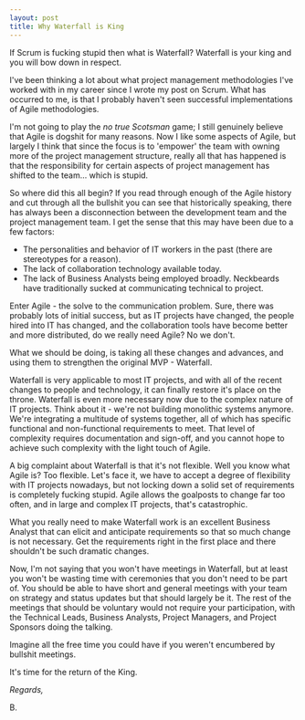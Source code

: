 ```yaml
---
layout: post
title: Why Waterfall is King
---
```

If Scrum is fucking stupid then what is Waterfall? Waterfall is your king and you will bow down in respect.

I've been thinking a lot about what project management methodologies I've worked with in my career since I wrote my post on Scrum. What has occurred to me, is that I probably haven't seen successful implementations of Agile methodologies.

I'm not going to play the *no true Scotsman* game; I still genuinely believe that Agile is dogshit for many reasons. Now I like some aspects of Agile, but largely I think that since the focus is to 'empower' the team with owning more of the project management structure, really all that has happened is that the responsibility for certain aspects of project management has shifted to the team... which is stupid.

So where did this all begin? If you read through enough of the Agile history and cut through all the bullshit you can see that historically speaking, there has always been a disconnection between the development team and the project management team. I get the sense that this may have been due to a few factors:

+ The personalities and behavior of IT workers in the past (there are stereotypes for a reason).
+ The lack of collaboration technology available today.
+ The lack of Business Analysts being employed broadly. Neckbeards have traditionally sucked at communicating technical to project.

Enter Agile - the solve to the communication problem. Sure, there was probably lots of initial success, but as IT projects have changed, the people hired into IT has changed, and the collaboration tools have become better and more distributed, do we really need Agile? No we don't.

What we should be doing, is taking all these changes and advances, and using them to strengthen the original MVP - Waterfall.

Waterfall is very applicable to most IT projects, and with all of the recent changes to people and technology, it can finally restore it's place on the throne. Waterfall is even more necessary now due to the complex nature of IT projects. Think about it - we're not building monolithic systems anymore. We're integrating a multitude of systems together, all of which has specific functional and non-functional requirements to meet. That level of complexity requires documentation and sign-off, and you cannot hope to achieve such complexity with the light touch of Agile.

A big complaint about Waterfall is that it's not flexible. Well you know what Agile is? Too flexible. Let's face it, we have to accept a degree of flexibility with IT projects nowadays, but not locking down a solid set of requirements is completely fucking stupid. Agile allows the goalposts to change far too often, and in large and complex IT projects, that's catastrophic.

What you really need to make Waterfall work is an excellent Business Analyst that can elicit and anticipate requirements so that so much change is not necessary. Get the requirements right in the first place and there shouldn't be such dramatic changes.

Now, I'm not saying that you won't have meetings in Waterfall, but at least you won't be wasting time with ceremonies that you don't need to be part of. You should be able to have short and general meetings with your team on strategy and status updates but that should largely be it. The rest of the meetings that should be voluntary would not require your participation, with the Technical Leads, Business Analysts, Project Managers, and Project Sponsors doing the talking.

Imagine all the free time you could have if you weren't encumbered by bullshit meetings.

It's time for the return of the King.

*Regards,*

B.